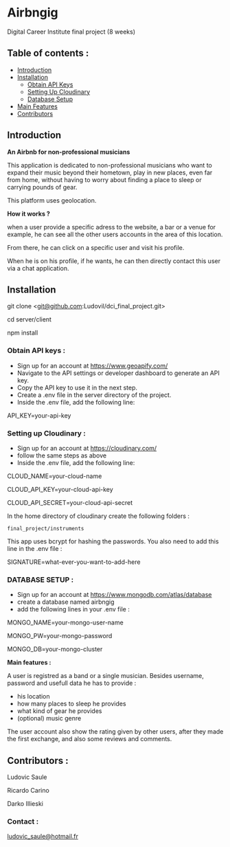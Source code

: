 # Airbngig

Digital Career Institute final project (8 weeks)

## Table of contents :

- [Introduction](#introduction)
- [Installation](#installation)
  - [Obtain API Keys](#obtain-api-keys)
  - [Setting Up Cloudinary](#setting-up-cloudinary)
  - [Database Setup](#database-setup)
- [Main Features](#main-features)
- [Contributors](#contributors)

## Introduction<a name="introduction"></a>

**An Airbnb for non-professional musicians**

This application is dedicated to non-professional musicians who want to expand their music beyond their hometown, play in new places, even far from home, without having to worry about finding a place to sleep or carrying pounds of gear.

This platform uses geolocation.

**How it works ?**

when a user provide a specific adress to the website, a bar or a venue for example, he can see all the other users accounts in the area of this location.

From there, he can click on a specific user and visit his profile.

When he is on his profile, if he wants, he can then directly contact this user via a chat application.

## Installation<a name="installation"></a>

git clone <git@github.com:Ludovil/dci_final_project.git>

cd server/client

npm install

### Obtain API keys :<a name="obtain-api-keys"></a>

- Sign up for an account at https://www.geoapify.com/
- Navigate to the API settings or developer dashboard to generate an API key.
- Copy the API key to use it in the next step.
- Create a .env file in the server directory of the project.
- Inside the .env file, add the following line:

API_KEY=your-api-key

### Setting up Cloudinary :<a name="setting-up-cloudinary"></a>

- Sign up for an account at https://cloudinary.com/
- follow the same steps as above
- Inside the .env file, add the following line:

CLOUD_NAME=your-cloud-name

CLOUD_API_KEY=your-cloud-api-key

CLOUD_API_SECRET=your-cloud-api-secret

In the home directory of cloudinary create the following folders :

    final_project/instruments

This app uses bcrypt for hashing the passwords.
You also need to add this line in the .env file :

SIGNATURE=what-ever-you-want-to-add-here

### DATABASE SETUP :<a name="database-setup"></a>

- Sign up for an account at https://www.mongodb.com/atlas/database
- create a database named airbngig
- add the following lines in your .env file :

MONGO_NAME=your-mongo-user-name

MONGO_PW=your-mongo-password

MONGO_DB=your-mongo-cluster

**Main features :**<a name="main-features"></a>

A user is registred as a band or a single musician.
Besides username, password and usefull data he has to provide :

- his location
- how many places to sleep he provides
- what kind of gear he provides
- (optional) music genre

The user account also show the rating given by other users, after they made the first exchange, and also some reviews and comments.

## Contributors :<a name="contributors"></a>

Ludovic Saule

Ricardo Carino

Darko Illieski

### Contact :

ludovic_saule@hotmail.fr
